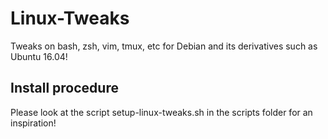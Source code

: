 Linux-Tweaks
============

Tweaks on bash, zsh, vim, tmux, etc for Debian and its derivatives such as Ubuntu 16.04!

## Install procedure

Please look at the script setup-linux-tweaks.sh in the scripts folder for an inspiration!
